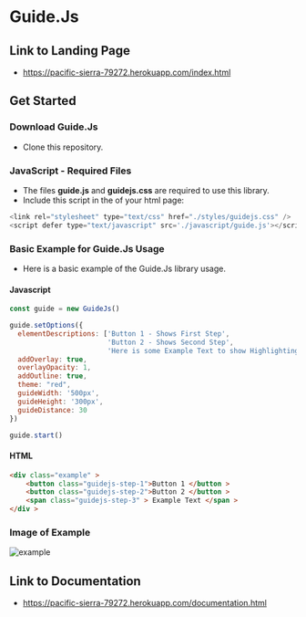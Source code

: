 # Guide.Js

## Link to Landing Page

- https://pacific-sierra-79272.herokuapp.com/index.html

## Get Started

### Download Guide.Js

- Clone this repository.

### JavaScript - Required Files

- The files **guide.js** and **guidejs.css** are required to use this library.
- Include this script in the <head> of your html page:
  
```javascript
<link rel="stylesheet" type="text/css" href="./styles/guidejs.css" />
<script defer type="text/javascript" src='./javascript/guide.js'></script>
```
### Basic Example for Guide.Js Usage

- Here is a basic example of the Guide.Js library usage. 

#### Javascript

```javascript
const guide = new GuideJs()

guide.setOptions({
  elementDescriptions: ['Button 1 - Shows First Step', 
                        'Button 2 - Shows Second Step', 
                        'Here is some Example Text to show Highlighting'],
  addOverlay: true,
  overlayOpacity: 1,
  addOutline: true,
  theme: "red",
  guideWidth: '500px',
  guideHeight: '300px',
  guideDistance: 30
})

guide.start()
```

#### HTML

```html
<div class="example" >
    <button class="guidejs-step-1">Button 1 </button >
    <button class="guidejs-step-2">Button 2 </button >
    <span class="guidejs-step-3" > Example Text </span >
</div >

```

### Image of Example
![example](https://github.com/csc309-fall-2020/js-library-ranachir/blob/master/pub/images/image.png "Example")

## Link to Documentation

- https://pacific-sierra-79272.herokuapp.com/documentation.html
